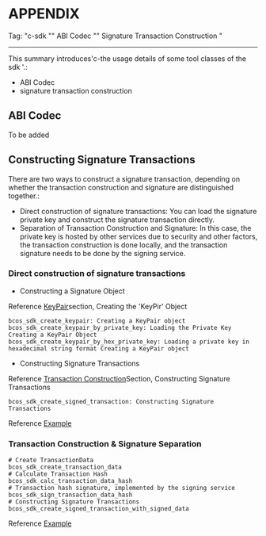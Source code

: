 # APPENDIX

Tag: "c-sdk "" ABI Codec "" Signature Transaction Construction "

----------

This summary introduces'c-the usage details of some tool classes of the sdk '.:

- ABI Codec
- signature transaction construction

## ABI Codec

To be added

## Constructing Signature Transactions

There are two ways to construct a signature transaction, depending on whether the transaction construction and signature are distinguished together.:

- Direct construction of signature transactions: You can load the signature private key and construct the signature transaction directly.
- Separation of Transaction Construction and Signature: In this case, the private key is hosted by other services due to security and other factors, the transaction construction is done locally, and the transaction signature needs to be done by the signing service.

### Direct construction of signature transactions

- Constructing a Signature Object

Reference [KeyPair](./api.html#keypair)section, Creating the 'KeyPir' Object

```shell
bcos_sdk_create_keypair: Creating a KeyPair object
bcos_sdk_create_keypair_by_private_key: Loading the Private Key Creating a KeyPair Object
bcos_sdk_create_keypair_by_hex_private_key: Loading a private key in hexadecimal string format Creating a KeyPair object
```

- Constructing Signature Transactions

Reference [Transaction Construction](./api.html#id5)Section, Constructing Signature Transactions

```shell
bcos_sdk_create_signed_transaction: Constructing Signature Transactions
```

Reference [Example](https://github.com/FISCO-BCOS/bcos-c-sdk/blob/v3.0.1/sample/tx/hello_sample.c#L287)

### Transaction Construction & Signature Separation

```shell
# Create TransactionData
bcos_sdk_create_transaction_data
# Calculate Transaction Hash
bcos_sdk_calc_transaction_data_hash
# Transaction hash signature, implemented by the signing service
bcos_sdk_sign_transaction_data_hash
# Constructing Signature Transactions
bcos_sdk_create_signed_transaction_with_signed_data
```

Reference [Example](https://github.com/FISCO-BCOS/bcos-c-sdk/blob/v3.0.1/sample/tx/hello_sample.c#L305)
